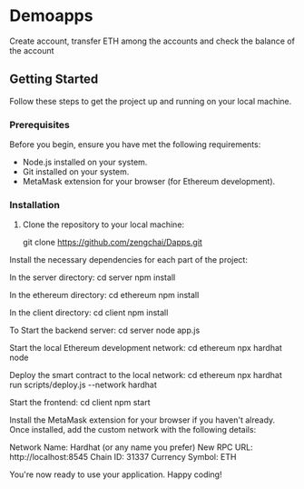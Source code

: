 # Demoapps

Create account, transfer ETH among the accounts and check the balance of the account

## Getting Started

Follow these steps to get the project up and running on your local machine.

### Prerequisites

Before you begin, ensure you have met the following requirements:

- Node.js installed on your system.
- Git installed on your system.
- MetaMask extension for your browser (for Ethereum development).

### Installation

1. Clone the repository to your local machine:

   git clone https://github.com/zengchai/Dapps.git

Install the necessary dependencies for each part of the project:

In the server directory:
cd server
npm install

In the ethereum directory:
cd ethereum
npm install

In the client directory:
cd client
npm install

To Start the backend server:
cd server
node app.js

Start the local Ethereum development network:
cd ethereum
npx hardhat node

Deploy the smart contract to the local network:
cd ethereum
npx hardhat run scripts/deploy.js --network hardhat

Start the frontend:
cd client
npm start

Install the MetaMask extension for your browser if you haven't already. Once installed, add the custom network with the following details:

Network Name: Hardhat (or any name you prefer)
New RPC URL: http://localhost:8545
Chain ID: 31337
Currency Symbol: ETH

You're now ready to use your application. Happy coding!